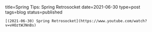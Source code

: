 
title=Spring Tips: Spring Retrosocket
date=2021-06-30
type=post
tags=blog
status=published
~~~~~~
[(2021-06-30) Spring Retrosocket](https://www.youtube.com/watch?v=vHOztWJNnBs) 
            